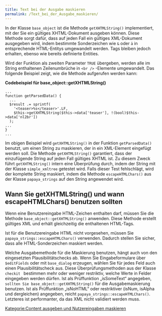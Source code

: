 ```yaml
---
title: Text bei der Ausgabe maskieren
permalink: /Text_bei_der_Ausgabe_maskieren/
---
```


In der Klasse `base_object` ist die Methode `getXHTMLString()` implementiert, mit der Sie ein gültiges XHTML-Dokument ausgeben können. Diese Methode sorgt dafür, dass auf jeden Fall ein gültiges XML-Dokument ausgegeben wird, indem bestimmte Sonderzeichen wie `&` oder `ä` in entsprechende HTML-Entitys umgewandelt werden. Tags bleiben jedoch erhalten, ebenso wie bereits definierte Entities.

Wird der Funktion als zweiten Parameter `TRUE` übergeben, werden alle im String enthaltenen Zeilenumbrüche in `<br
    />` -Elemente umgewandelt. Das folgende Beispiel zeigt, wie die Methode aufgerufen werden kann:

**Codebeispiel für base_object::getXHTMLString()**

~~~~ {.php}
...
function getParsedData() {
  ...
  $result .= sprintf(
    '<teaser>%s</teaser>'.LF,
    $this->getXHTMLString($this->data['teaser'], !(bool)$this->data['nl2br'])
  );
...
}
...
~~~~

Im obigen Beispiel wird `getXHTMLString()` in der Funktion `getParsedData()` benutzt, um einen String zu maskieren, der in ein XML-Element eingefügt werden soll. Die Methode `getXHTMLString()` garantiert, dass der einzufügende String auf jeden Fall gültiges XHTML ist. Zu diesem Zweck führt `getXHTMLString()` intern eine Überprüfung durch, indem der String mit der Klasse `simple_xmltree` getestet wird. Falls dieser Test fehlschlägt, wird der komplette String maskiert, indem die Methode `escapeHTMLChars()` aus der Klasse `papaya_strings` auf den String angewendet wird.

Wann Sie getXHTMLString() und wann escapeHTMLChars() benutzen sollten
---------------------------------------------------------------------

Wenn eine Benutzereingabe HTML-Zeichen enthalten darf, müssen Sie die Methode `base_object::getXHTMLString()` anwenden. Diese Methode erstellt gültiges XML und erhält gleichzeitig die enthaltenen HTML-Tags.

Ist für die Benutzereingabe HTML nicht vorgesehen, müssen Sie `papaya_strings::escapeHTMLChars()` verwenden. Dadurch stellen Sie sicher, dass alle HTML-Sonderzeichen maskiert werden.

Welche Ausgabemethode für die Maskierung benutzen, hängt auch von den eingesetzten Plausibilitätschecks ab. Wenn Sie Eingabeformulare über `$editFields` oder mit `base_dialog` erzeugen, wählen Sie für jedes Feld auch einen Plausibilitätscheck aus. Diese Überprüfungsmethoden aus der Klasse `checkit ` bestimmen mehr oder weniger restriktiv, welche Werte in Felder eingegeben werden dürfen. Ist als Prüffunktion „isSomeText“ angegeben, `sollten Sie
    base_object::getXHTMLString()` für die Ausgabemaskierung benutzen. Ist als Prüffunktion „isNoHTML“ oder restriktiver (isNum, isAlpha und dergleichen) angegeben, reicht `papaya_strings::escapeHTMLChars()`. Letzteres ist performanter, da das XML nicht validiert werden muss.

[Kategorie:Content ausgeben und Nutzereingaben maskieren](/Kategorie:Content_ausgeben_und_Nutzereingaben_maskieren )